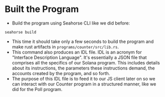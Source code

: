 # Built the Program

- Build the program using Seahorse CLI like we did before:

```
seahorse build
```

- This time it should take only a few seconds to build the program and make rust artifacts in `programs/counter/src/lib.rs`.
- This command also produces an IDL file. IDL is an acronym for "Interface Description Language". It's essentially a JSON file that comprises all the specifics of our Solana program. This includes details about its instructions, the parameters these instructions demand, the accounts created by the program, and so forth.
- The purpose of this IDL file is to feed it to our JS client later on so we can interact with our Counter program in a structured manner, like we did for the Poll program.
